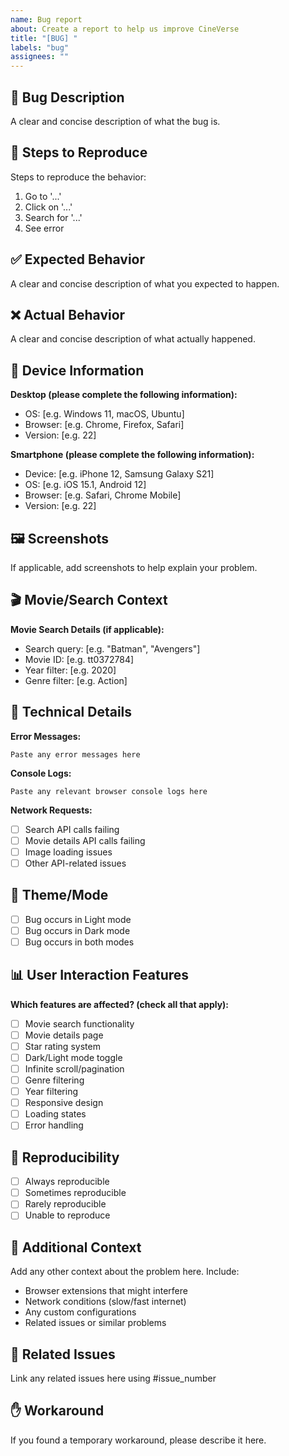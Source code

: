 ```yaml
---
name: Bug report
about: Create a report to help us improve CineVerse
title: "[BUG] "
labels: "bug"
assignees: ""
---
```


## 🐛 Bug Description

A clear and concise description of what the bug is.

## 🔄 Steps to Reproduce

Steps to reproduce the behavior:

1. Go to '...'
2. Click on '...'
3. Search for '...'
4. See error

## ✅ Expected Behavior

A clear and concise description of what you expected to happen.

## ❌ Actual Behavior

A clear and concise description of what actually happened.

## 📱 Device Information

**Desktop (please complete the following information):**

- OS: [e.g. Windows 11, macOS, Ubuntu]
- Browser: [e.g. Chrome, Firefox, Safari]
- Version: [e.g. 22]

**Smartphone (please complete the following information):**

- Device: [e.g. iPhone 12, Samsung Galaxy S21]
- OS: [e.g. iOS 15.1, Android 12]
- Browser: [e.g. Safari, Chrome Mobile]
- Version: [e.g. 22]

## 🖼️ Screenshots

If applicable, add screenshots to help explain your problem.

## 🎬 Movie/Search Context

**Movie Search Details (if applicable):**

- Search query: [e.g. "Batman", "Avengers"]
- Movie ID: [e.g. tt0372784]
- Year filter: [e.g. 2020]
- Genre filter: [e.g. Action]

## 🔧 Technical Details

**Error Messages:**

```
Paste any error messages here
```

**Console Logs:**

```
Paste any relevant browser console logs here
```

**Network Requests:**

- [ ] Search API calls failing
- [ ] Movie details API calls failing
- [ ] Image loading issues
- [ ] Other API-related issues

## 🌙 Theme/Mode

- [ ] Bug occurs in Light mode
- [ ] Bug occurs in Dark mode
- [ ] Bug occurs in both modes

## 📊 User Interaction Features

**Which features are affected? (check all that apply):**

- [ ] Movie search functionality
- [ ] Movie details page
- [ ] Star rating system
- [ ] Dark/Light mode toggle
- [ ] Infinite scroll/pagination
- [ ] Genre filtering
- [ ] Year filtering
- [ ] Responsive design
- [ ] Loading states
- [ ] Error handling

## 🔄 Reproducibility

- [ ] Always reproducible
- [ ] Sometimes reproducible
- [ ] Rarely reproducible
- [ ] Unable to reproduce

## 📝 Additional Context

Add any other context about the problem here. Include:

- Browser extensions that might interfere
- Network conditions (slow/fast internet)
- Any custom configurations
- Related issues or similar problems

## 🔗 Related Issues

Link any related issues here using #issue_number

## ✋ Workaround

If you found a temporary workaround, please describe it here.
